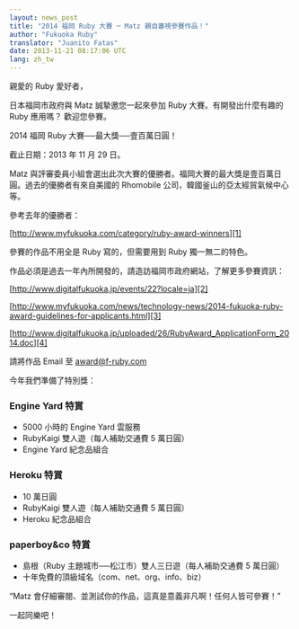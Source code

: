 ```yaml
---
layout: news_post
title: "2014 福岡 Ruby 大賽 ─ Matz 親自審視參賽作品！"
author: "Fukuoka Ruby"
translator: "Juanito Fatas"
date: 2013-11-21 08:17:06 UTC
lang: zh_tw
---
```


親愛的 Ruby 愛好者，

日本福岡市政府與 Matz 誠摯邀您一起來參加 Ruby 大賽。有開發出什麼有趣的 Ruby 應用嗎？
歡迎您參賽。

2014 福岡 Ruby 大賽──最大獎──壹百萬日圓！

截止日期：2013 年 11 月 29 日。

Matz 與評審委員小組會選出此次大賽的優勝者。福岡大賽的最大獎是壹百萬日圓。過去的優勝者有來自美國的
Rhomobile 公司，韓國釜山的亞太經貿氣候中心等。

參考去年的優勝者：

[http://www.myfukuoka.com/category/ruby-award-winners][1]

參賽的作品不用全是 Ruby 寫的，但需要用到 Ruby 獨一無二的特色。

作品必須是過去一年內所開發的，請造訪福岡市政府網站，了解更多參賽資訊：

[http://www.digitalfukuoka.jp/events/22?locale=ja][2]

[http://www.myfukuoka.com/news/technology-news/2014-fukuoka-ruby-award-guidelines-for-applicants.html][3]

[http://www.digitalfukuoka.jp/uploaded/26/RubyAward_ApplicationForm_2014.doc][4]

請將作品 Email 至 [award@f-ruby.com][5]

今年我們準備了特別獎：

### Engine Yard 特賞

* 5000 小時的 Engine Yard 雲服務
* RubyKaigi 雙人遊（每人補助交通費 5 萬日圓）
* Engine Yard 紀念品組合

### Heroku 特賞

* 10 萬日圓
* RubyKaigi 雙人遊（每人補助交通費 5 萬日圓）
* Heroku 紀念品組合

### paperboy&co 特賞

* 島根（Ruby 主題城市──松江市）雙人三日遊（每人補助交通費 5 萬日圓）
* 十年免費的頂級域名（com、net、org、info、biz）

“Matz 會仔細審閱、並測試你的作品，這真是意義非凡啊！任何人皆可參賽！”

一起同樂吧！

[1]: http://www.myfukuoka.com/category/ruby-award-winners
[2]: http://www.digitalfukuoka.jp/events/22?locale=ja
[3]: http://www.myfukuoka.com/news/technology-news/2014-fukuoka-ruby-award-guidelines-for-applicants.html
[4]: http://www.digitalfukuoka.jp/uploaded/26/RubyAward_ApplicationForm_2014.doc
[5]: mailto:award@f-ruby.com
